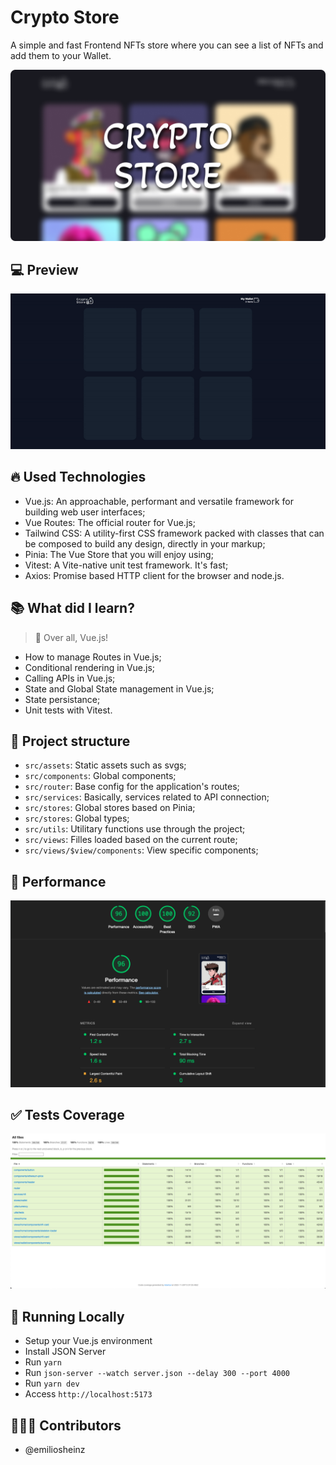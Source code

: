 # Crypto Store

A simple and fast Frontend NFTs store where you can see a list of NFTs and add them to your Wallet.

![Banner of the application](/docs/banner.png)

## 💻 Preview

![Preview of the application](/docs/preview.gif)


## 🔥 Used Technologies 
- Vue.js: An approachable, performant and versatile framework for building web user interfaces;
- Vue Routes: The official router for Vue.js;
- Tailwind CSS: A utility-first CSS framework packed with classes that can be composed to build any design, directly in your markup;
- Pinia: The Vue Store that you will enjoy using;
- Vitest: A Vite-native unit test framework. It's fast;
- Axios: Promise based HTTP client for the browser and node.js.

## 📚 What did I learn?

> 🎉 Over all, Vue.js!

- How to manage Routes in Vue.js;
- Conditional rendering in Vue.js;
- Calling APIs in Vue.js;
- State and Global State management in Vue.js;
- State persistance;
- Unit tests with Vitest.

## 🌳 Project structure
- `src/assets`: Static assets such as svgs;
- `src/components`: Global components;
- `src/router`: Base config for the application's routes;
- `src/services`: Basically, services related to API connection;
- `src/stores`: Global stores based on Pinia;
- `src/stores`: Global types;
- `src/utils`: Utilitary functions use through the project;
- `src/views`: Filles loaded based on the current route;
- `src/views/$view/components`: View specific components;

## 🚀 Performance

![Performance of the application](/docs/performance.png)

## ✅ Tests Coverage

![Tests coverage](/docs/tests-coverage.png)

## 🔧 Running Locally

- Setup your Vue.js environment
- Install JSON Server
- Run `yarn`
- Run `json-server --watch server.json --delay 300 --port 4000`
- Run `yarn dev`
- Access `http://localhost:5173`

## 👨🏽‍💻 Contributors
- @emiliosheinz